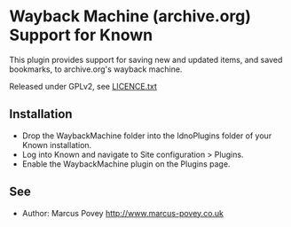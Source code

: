 Wayback Machine (archive.org) Support for Known
===============================================

This plugin provides support for saving new and updated items, and saved bookmarks, to archive.org's wayback machine.

Released under GPLv2, see [LICENCE.txt](LICENCE.txt)

Installation
------------

* Drop the WaybackMachine folder into the IdnoPlugins folder of your Known installation.
* Log into Known and navigate to Site configuration > Plugins.
* Enable the WaybackMachine plugin on the Plugins page.

See
---
 * Author: Marcus Povey <http://www.marcus-povey.co.uk> 

